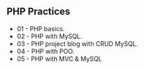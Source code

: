 ## PHP Practices

- 01 - PHP basics.
- 02 - PHP with MySQL.
- 03 - PHP project blog with CRUD MySQL.
- 04 - PHP with POO.
- 05 - PHP with MVC & MySQL
